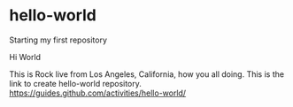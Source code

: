 # hello-world
Starting my first repository

Hi World

This is Rock live from Los Angeles, California, how  you all doing.
This is the link to create hello-world repository.
https://guides.github.com/activities/hello-world/
